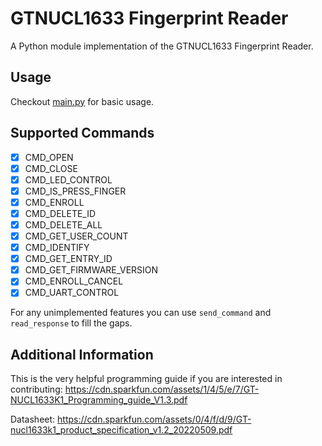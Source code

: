 # GTNUCL1633 Fingerprint Reader
A Python module implementation of the GTNUCL1633 Fingerprint Reader.

## Usage
Checkout [main.py](./main.py) for basic usage.

## Supported Commands
- [x] CMD_OPEN
- [x] CMD_CLOSE
- [x] CMD_LED_CONTROL
- [x] CMD_IS_PRESS_FINGER
- [x] CMD_ENROLL
- [x] CMD_DELETE_ID
- [x] CMD_DELETE_ALL
- [x] CMD_GET_USER_COUNT
- [x] CMD_IDENTIFY
- [x] CMD_GET_ENTRY_ID
- [x] CMD_GET_FIRMWARE_VERSION
- [x] CMD_ENROLL_CANCEL
- [x] CMD_UART_CONTROL

For any unimplemented features you can use `send_command` and `read_response` to fill the gaps.

## Additional Information
This is the very helpful programming guide if you are interested in contributing: https://cdn.sparkfun.com/assets/1/4/5/e/7/GT-NUCL1633K1_Programming_guide_V1.3.pdf

Datasheet: https://cdn.sparkfun.com/assets/0/4/f/d/9/GT-nucl1633k1_product_specification_v1.2_20220509.pdf
